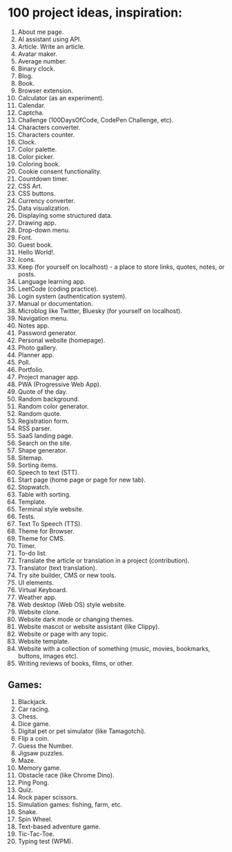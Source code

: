 <!-- Project ideas v.1.3.17 -->

# 100 project ideas, inspiration:

1. About me page.
1. AI assistant using API.
1. Article. Write an article.
1. Avatar maker.
1. Average number.
1. Binary clock.
1. Blog.
1. Book.
1. Browser extension.
1. Calculator (as an experiment).
1. Calendar.
1. Captcha.
1. Challenge (100DaysOfCode, CodePen Challenge, etc).
1. Characters converter.
1. Characters counter.
1. Clock.
1. Color palette.
1. Color picker.
1. Coloring book.
1. Cookie consent functionality.
1. Countdown timer.
1. CSS Art.
1. CSS buttons.
1. Currency converter. <!-- https://github.com/anishaswain/Simple-JS-Projects# -->
1. Data visualization.
1. Displaying some structured data.
1. Drawing app.
1. Drop-down menu.
1. Font.
1. Guest book.
1. Hello World!.
1. Icons.
1. Keep (for yourself on localhost) - a place to store links, quotes, notes, or posts.
1. Language learning app.
1. LeetCode (coding practice).
1. Login system (authentication system).
1. Manual or documentation.
1. Microblog like Twitter, Bluesky (for yourself on localhost).
1. Navigation menu.
1. Notes app.
1. Password generator.
1. Personal website (homepage).
1. Photo gallery.
1. Planner app.
1. Poll.
1. Portfolio.
1. Project manager app. <!-- (inspired by GitHub project https://github.com/projects# -->
1. PWA (Progressive Web App).
1. Quote of the day.
1. Random background.
1. Random color generator.
1. Random quote.
1. Registration form.
1. RSS parser.
1. SaaS landing page.
1. Search on the site.
1. Shape generator.
1. Sitemap.
1. Sorting items.
1. Speech to text (STT).
1. Start page (home page or page for new tab).
1. Stopwatch.
1. Table with sorting.
1. Template.
1. Terminal style website.
1. Tests.
1. Text To Speech (TTS).
1. Theme for Browser.
1. Theme for CMS.
1. Timer.
1. To-do list.
1. Translate the article or translation in a project (contribution).
1. Translator (text translation).
1. Try site builder, CMS or new tools.
1. UI elements.
1. Virtual Keyboard.
1. Weather app.
1. Web desktop (Web OS) style website.
1. Website clone.
1. Website dark mode or changing themes. <!--Inspired: https://www.udemy.com/course/30-html-css-javascript-projects-in-30-days-for-beginners/#-->
1. Website mascot or website assistant (like Clippy).
1. Website or page with any topic.
1. Website template.
1. Website with a collection of something (music, movies, bookmarks, buttons, images etc).
1. Writing reviews of books, films, or other.

## Games:

1. Blackjack.
1. Car racing.
1. Chess.
1. Dice game.
1. Digital pet or pet simulator (like Tamagotchi).
1. Flip a coin. <!-- (inspired by Google: flip a coin# -->
1. Guess the Number.
1. Jigsaw puzzles.
1. Maze.
1. Memory game.
1. Obstacle race (like Chrome Dino).
1. Ping Pong.
1. Quiz.
1. Rock paper scissors.
1. Simulation games: fishing, farm, etc. <!--(inspired: https://play.google.com/store/games#-->
1. Snake.
1. Spin Wheel.
1. Text-based adventure game.
1. Tic-Tac-Toe.
1. Typing test (WPM).


